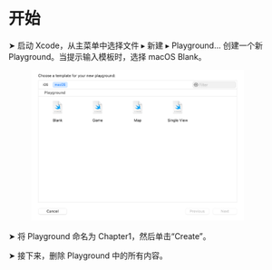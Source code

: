 # 开始

➤ 启动 Xcode，从主菜单中选择文件 ▸ 新建 ▸ Playground… 创建一个新 Playground。当提示输入模板时，选择 macOS Blank。

<figure><img src="../../../.gitbook/assets/image (2) (1).png" alt="" width="375"><figcaption></figcaption></figure>

➤ 将 Playground 命名为 Chapter1，然后单击“Create”。

➤ 接下来，删除 Playground 中的所有内容。

